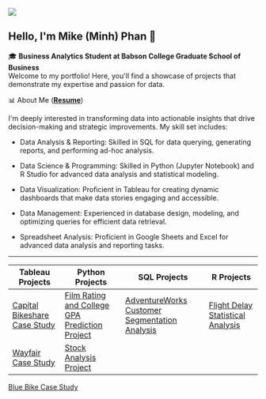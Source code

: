 ![](https://komarev.com/ghpvc/?username=MinhPhanBabsonMSBA)
## Hello, I'm Mike (Minh) Phan 👋 

 🎓 **Business Analytics Student at Babson College Graduate School of Business**  
 Welcome to my portfolio! Here, you'll find a showcase of projects that demonstrate my expertise and passion for data.

📊 About Me (**[Resume](https://drive.google.com/file/d/1lFBeoxMBlsO0zY6_8RKSzbzPrvnJWl2-/view?usp=sharing)**)

I'm deeply interested in transforming data into actionable insights that drive decision-making and strategic improvements. My skill set includes:

- Data Analysis & Reporting: Skilled in SQL for data querying, generating reports, and performing ad-hoc analysis. 

- Data Science & Programming: Skilled in Python (Jupyter Notebook) and R Studio for advanced data analysis and statistical modeling.

- Data Visualization: Proficient in Tableau for creating dynamic dashboards that make data stories engaging and accessible. 

- Data Management: Experienced in database design, modeling, and optimizing queries for efficient data retrieval. 

- Spreadsheet Analysis: Proficient in Google Sheets and Excel for advanced data analysis and reporting tasks.

--------------------------------------------------------------------------------------------------------------



| Tableau Projects                              | Python Projects                                      | SQL Projects                                           | R Projects                            |
|-----------------------------------------------|-----------------------------------------------------|-------------------------------------------------------|---------------------------------------|
| [Capital Bikeshare Case Study](https://github.com/MinhPhanBabsonMSBA/Bike-Share-Case-Study)          | [Film Rating and College GPA Prediction Project](https://github.com/MinhPhanBabsonMSBA/Introduction?tab=readme-ov-file#film-label-prediction-and-college-gpa-data-analysis) | [AdventureWorks Customer Segmentation Analysis](https://github.com/MinhPhanBabsonMSBA/AdventureWorks_Customer_Segmentation)    | [Flight Delay Statistical Analysis](https://github.com/MinhPhanBabsonMSBA/Flight-Delay-Stat-Analysis) |
| [Wayfair Case Study](https://github.com/MinhPhanBabsonMSBA/Wayfair-Case-study)                      |           [Stock Analysis Project](https://github.com/MinhPhanBabsonMSBA/Stock-analysis-)                                            |                                                       |                                 | 
[Blue Bike Case Study](https://github.com/MinhPhanBabsonMSBA/Blue-Bike-Case-Study)



